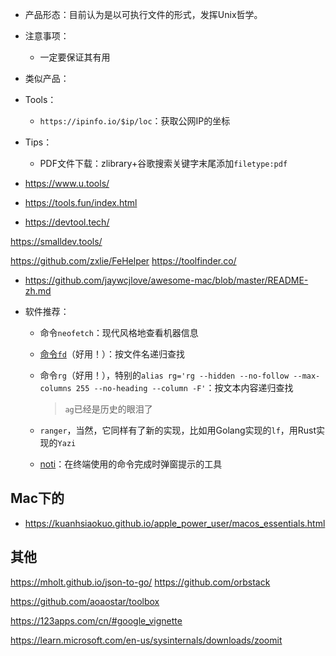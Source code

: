 + 产品形态：目前认为是以可执行文件的形式，发挥Unix哲学。


+ 注意事项：
    + 一定要保证其有用


+ 类似产品：

+ Tools：
    + `https://ipinfo.io/$ip/loc`：获取公网IP的坐标
+ Tips：
    + PDF文件下载：zlibrary+谷歌搜索关键字末尾添加`filetype:pdf`
+ https://www.u.tools/
+ https://tools.fun/index.html
+ https://devtool.tech/

https://smalldev.tools/

https://github.com/zxlie/FeHelper
https://toolfinder.co/
+ https://github.com/jaywcjlove/awesome-mac/blob/master/README-zh.md

+ 软件推荐：
    + 命令`neofetch`：现代风格地查看机器信息
    + [命令`fd`](https://github.com/sharkdp/fd#installation)（好用！）：按文件名递归查找
    + 命令`rg`（好用！），特别的`alias rg='rg --hidden --no-follow --max-columns 255 --no-heading --column -F'`：按文本内容递归查找
        >`ag`已经是历史的眼泪了

    + `ranger`，当然，它同样有了新的实现，比如用Golang实现的`lf`，用Rust实现的`Yazi`
    + [noti](https://github.com/variadico/noti)：在终端使用的命令完成时弹窗提示的工具

## Mac下的

+ https://kuanhsiaokuo.github.io/apple_power_user/macos_essentials.html


## 其他

https://mholt.github.io/json-to-go/ 
https://github.com/orbstack

https://github.com/aoaostar/toolbox

https://123apps.com/cn/#google_vignette


https://learn.microsoft.com/en-us/sysinternals/downloads/zoomit